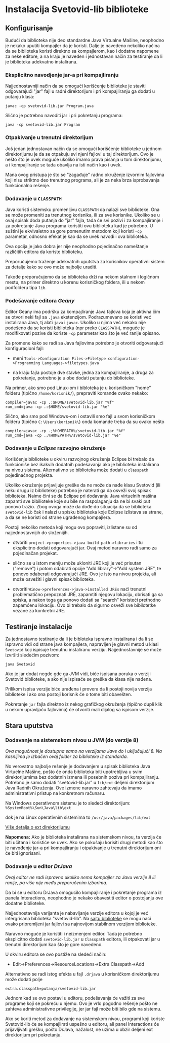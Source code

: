 # Instalacija Svetovid-lib biblioteke


## Konfigurisanje

Budući da biblioteka nije deo standardne Java Virtualne Mašine,
neophodno je nekako uputiti kompajler da je koristi. Dalje je navedeno
nekoliko načina da se biblioteka koristi direktno sa kompajlerom, kao
i dodatne napomene za neke editore, a na kraju je naveden i
jednostavan način za testiranje da li je biblioteka adekvatno
instalirana.


### Eksplicitno navodjenje jar-a pri kompajliranju

Najjednostavniji način da se omogući korišćenje biblioteke je staviti
odgovarajući "jar" fajl u radni direktorijum i pri kompajliranju ga
dodati u putanju klasa:

`javac -cp svetovid-lib.jar Program.java`

Slično je potrebno navoditi jar i pri pokretanju programa:

`java -cp svetovid-lib.jar Program`


### Otpakivanje u trenutni direktorijum

Još jedan jednostavan način da se omogući korišćenje biblioteke u jednom
direktorijumu je da se otpakuju svi njeni fajlovi u taj direktorijum.
Ovo je nešto što je uvek moguće ukoliko imamo prava pisanja u tom
direktorijumu, a i kompajliranje se tada obavlja na isti način kao i uvek.

Mana ovog pristupa je što se "zagađuje" radno okruženje izvornim
fajlovima koji nisu striktno deo trenutnog programa, ali je za neka
brza isprobavanja funkcionalno rešenje.


### Dodavanje u `CLASSPATH`

Java koristi sistemsku promenljivu `CLASSPATH` da nalazi sve
biblioteke.  Ona se može promeniti za trenutnog korisnika, ili za sve
korisnike. Ukoliko se u ovaj spisak doda putanja do "jar" fajla, tada
će svi pozivi i za kompajliranje i za pokretanje Java programa
koristiti ovu biblioteku kad je potrebno. U suštini je ekvivaletno sa
gore pomenutim metodom koji koristi `-cp` parametar, odnosno efekat je
kao da se uvek navodi i ova biblioteka.

Ova opcija je jako dobra jer nije neophodno pojedinačno nameštanje
različitih editora da koriste biblioteku.

Preporučujemo traženje adekvatnih uputstva za korisnikov operativni
sistem za detalje kako se ovo može najbolje uraditi.

Takođe preporučujemo da se biblioteka drži na nekom stalnom i logičnom
mestu, na primer direktno u korenu korisničkog foldera, ili u nekom
podfolderu tipa `lib`.


### Podešavanje editora *Geany*

Editor Geany ima podršku za kompajliranje Java fajlova koja je aktivna
čim se otvori neki fajl sa `.java` ekstenzijom. Podrazumevano se
koristi već instalirana Java, tj alati `java` i `javac`. Ukoliko u
njima već nekako nije podešeno da se koristi biblioteka (npr preko
`CLASSPATH`), moguće je modifikovati pozive da koriste `-cp` parametar
kao što je već ranije opisano.

Za promene kako se radi sa Java fajlovima potrebno je otvoriti odgovarajući
konfiguracioni fajl:

- meni `Tools->Configuration Files->Filetype configuration->Programming Languages->filetypes.java`

- na kraju fajla postoje dve stavke, jedna za kompajliranje, a druga
za pokretanje, potrebno je u obe dodati putanju do biblioteke.

Na primer, ako smo pod Linux-om i bibloteka je u korisničkom "home"
folderu (tipično `/home/korisnik/`), prepraviti komande ovako nekako:

```
compiler=javac -cp .:$HOME/svetovid-lib.jar "%f"
run_cmd=java -cp .:$HOME/svetovid-lib.jar "%e"
```

Slično, ako smo pod Windows-om i ostavili smo fajl u svom korisničkom
folderu (tipično `C:\Users\korisnik\`) onda komande treba da su ovako
nešto

```
compiler=javac -cp .;%HOMEPATH%/svetovid-lib.jar "%f"
run_cmd=java -cp .;%HOMEPATH%/svetovid-lib.jar "%e"
```


### Dodavanje u *Eclipse* razvojno okruženje

Korišćenje biblioteke u okviru razvojnog okruženja Eclipse bi trebalo
da funkcioniše bez ikakvih dodatnih podešavanja ako je biblioteka
instalirana na nivou sistema. Alternativno se biblioteka može dodati u
`classpath` pojedinačnog projekta.

Ukoliko okruženje prijavljuje greške da ne može da nađe klasu Svetovid
(ili neku drugu iz biblioteke) potrebno je naterati ga da osveži svoj
spisak biblioteka. Naime čini se da Eclipse pri dodavanju Java
virtuelnih mašina zapamti sve bibilioteke koje su bile na raspolaganju
da ne bi svaki put ponovo tražio. Zbog ovoga može da dođe do situacija
da se biblioteka `svetovid-lib` čak i nalazi u spisku biblioteka koje
Eclipse izlistava sa strane, a da se ne koristi od strane ugrađenog
kompajlera.

Postoji nekoliko metoda koji mogu ovo popraviti, izlistane su od
najjednostavnijih do složenijih.

- otvoriti `project->properties->java build path->libraries` i tu
eksplicitno dodati odgovarajući jar. Ovaj metod naravno radi samo
za pojedinačan projekat.

- slično se u istom meniju može ukloniti JRE koji je već prisutan
("remove") i potom odabrati opcije "Add library"->"Add system JRE", te
ponovo odaberati odgovarajući JRE. Ovo je isto na nivou projekta, ali
može osvežiti i glavni spisak biblioteka.

- otvoriti `Winow->preferences->java->installed JREs` naći trenutni
problematično prepoznati JRE, zapamtiti njegovu lokaciju, obrisati ga
sa spiska, a nakon toga ga ponovo dodati sa "search" koristeći
prethodno zapamćenu lokaciju. Ovo bi trebalo da sigurno osveži sve
bibilotetke vezane za konkretni JRE.

## Testiranje instalacije

Za jednostavno testiranje da li je bibloteka ispravno instalirana i da
li se ispravno vidi od strane java kompajlera, napravljen je glavni
metod u klasi `Svetovid` koji ispisuje trenutnu instaliranu verziju.
Najjednostavnije se može izvršiti sledećim pozivom:

`java Svetovid`

Ako je jar dodat negde gde ga JVM vidi, biće ispisana poruka o verziji
Svetovid biblioteke, a ako nije ispisaće se greška da klasa nije
nađena.

Prilikom ispisa verzije biće urađena i provera da li postoji novija verzija
biblioteke i ako ona postoji korisnik će o tome biti obavešten.

Pokretanje `jar` fajla direktno iz nekog grafičkog okruženja (tipično
dupli klik u nekom upravljaču fajlovima) će otvoriti mali dijalog sa
ispisom verzije.

## Stara uputstva

### Dodavanje na sistemskom nivou u JVM (do verzije 8)

*Ova mogućnost je dostupna samo na verzijama Jave do i
uključujući 8. Na kasnijima je izbačen ovaj folder za biblioteke iz
standarda.*

No verovatno najbolje rešenje je dodavanjem u spisak biblioteka Java
Virtuelne Mašine, pošto će onda biblioteka biti upotrebljiva u svim
direktorijumima bez dodatnih izmena ili posebnih poziva pri
kompajliranju. Potrebno je samo dodati “svetovid-lib.jar” u `lib/ext`
deljeni direktorijum Java Radnih Okruženja. Ove izmene naravno
zahtevaju da imamo administrativni pristup na konkretnom računaru.

Na Windows operativnom sistemu je to sledeći direktorijum:
 `%SystemRoot%\Sun\Java\lib\ext`

dok je na Linux operativnim sistemima to
  `/usr/java/packages/lib/ext`

[Više detalja o ext direktorijumu](http://docs.oracle.com/javase/tutorial/ext/basics/install.html)

**Napomena:** Ako je biblioteka instalirana na sistemskom nivou, ta
verzija će biti učitana i koristiće se uvek. Ako se pokušaju korisiti
drugi metodi kao što je navođenje jar-a pri kompajliranju i
otpakivanje u trenutni direktorijum oni će biti ignorisani.

### Dodavanje u editor *DrJava*

*Ovaj editor ne radi ispravno ukoliko nema kompajler za Javu verzije 8
ili ranije, pa više nije među preporučenim izborima.*

Da bi se u editoru DrJava omogućilo kompajliranje i pokretanje
programa iz panela Interactions, neophodno je nekako obavestiti
editor o postojanju ove dodatne biblioteke.

Najjednostavnija varijanta je nabavljanje verzije editora u kojoj
je već intergrisana biblioteka "svetovid-lib". Na [sajtu biblioteke](http://svetovid.org/lib/)
se mogu naći ovako pripremljeni jar fajlovi sa najnovijom stabilnom
verzijom biblioteke.

Naravno moguće je koristiti i neizmenjeni editor. Tada je potrebno
eksplicitno dodati `svetovid-lib.jar` u `Classpath` editora, ili
otpakovati jar u trenutni direktorijum kao što je gore navedeno.

U okviru editora se ovo postiže na sledeći način:

 - Edit->Preferences->ResourceLocations->Extra Classpath->Add

Alternativno se radi istog efekta u fajl `.drjava` u korisničkom
direktorijumu može dodati polje

 ```
 extra.classpath=putanja/svetovid-lib.jar
 ```

Jednom kad se ovo postavi u editoru, podešavanja će važiti za sve
programe koji se pokreću u njemu. Ovo je vrlo pogodno rešenje pošto ne
zahteva administrativne privilegije, jer jar fajl može biti bilo gde
na sistemu.

Ako se koriti metod za dodavanje na sistemskom nivou, programi koji
koriste Svetovid-lib će se kompajlirati uspešno u editoru, ali panel
Interactions će prijavljivati grešku, pošto DrJava, nažalost, ne uzima u
obzir deljeni ext direktorijum pri pokretanju.
